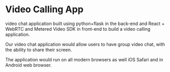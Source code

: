 # Video Calling App

video chat application built using python+flask in the back-end and React + WebRTC and Metered Video SDK in front-end to build a video calling application.

Our video chat application would allow users to have group video chat, with the ability to share their screen.

The application would run on all modern browsers as well iOS Safari and in Android web browser.